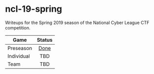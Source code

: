 # ncl-19-spring
Writeups for the Spring 2019 season of the National Cyber League CTF competition.

| Game        | Status           | 
| ----------- |:-------------:|
| Preseason   | [Done](PreSeason) |
| Individual  | TBD |
| Team | TBD |
